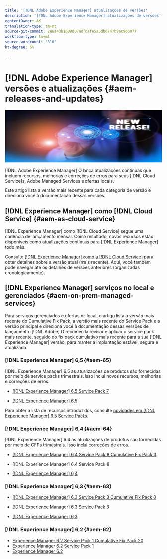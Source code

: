```yaml
---
title: '[!DNL Adobe Experience Manager] atualizações de versões'
description: '[!DNL Adobe Experience Manager] atualizações de versões'
contentOwner: AK
translation-type: tm+mt
source-git-commit: 2e6a43b1608d07adfcafe5a5db6747b9ec966977
workflow-type: tm+mt
source-wordcount: '310'
ht-degree: 6%

---
```



# [!DNL Adobe Experience Manager] versões e atualizações  {#aem-releases-and-updates}

![[!DNL Experience Manager] novas versões](assets/new-aem-releases1.jpeg)

[!DNL Adobe Experience Manager] O lança atualizações contínuas que incluem recursos, melhorias e correções de erros para seus  [!DNL Cloud Service]s, Adobe Managed Services e ofertas locais.

Este artigo lista a versão mais recente para cada categoria de versão e direciona você à documentação dessas versões.

## [!DNL Experience Manager] como  [!DNL Cloud Service] {#aem-as-cloud-service}

[!DNL Experience Manager] como  [!DNL Cloud Service] segue uma cadência de lançamento mensal. Como resultado, novos recursos estão disponíveis como atualizações contínuas para [!DNL Experience Manager] todo mês.

Consulte [[!DNL Experience Manager] como a [!DNL Cloud Service]](https://experienceleague.adobe.com/docs/experience-manager-cloud-service/release-notes/release-notes/release-notes-current.html) para obter detalhes sobre a versão atual (mais recente). Aqui, você também pode navegar até os detalhes de versões anteriores (organizadas cronologicamente).

## [!DNL Experience Manager] serviços no local e gerenciados  {#aem-on-prem-managed-services}

Para serviços gerenciados e ofertas no local, o artigo lista a versão mais recente do Cumulative Fix Pack, a versão mais recente do Service Pack e a versão principal e direciona você à documentação dessas versões de lançamento. [!DNL Adobe] O recomenda revisar e aplicar o service pack mais recente, seguido do fix pack cumulativo mais recente para a sua  [!DNL Experience Manager] versão, para manter a implantação estável, segura e atualizada.

### [!DNL Experience Manager] 6,5  {#aem-65}

[!DNL Experience Manager] 6.5 as atualizações de produtos são fornecidas por meio de service packs trimestrais. Isso inclui novos recursos, melhorias e correções de erros.

* [[!DNL Experience Manager] 6.5 Service Pack 7](https://experienceleague.adobe.com/docs/experience-manager-65/release-notes/service-pack/sp-release-notes.html)

* [[!DNL Experience Manager] 6,5](https://experienceleague.adobe.com/docs/experience-manager-65/release-notes/release-notes.html)

Para obter a lista de recursos introduzidos, consulte [novidades em [!DNL Experience Manager] 6.5 Service Packs](https://experienceleague.adobe.com/docs/experience-manager-65/release-notes/service-pack/new-features-latest-service-pack.html).

### [!DNL Experience Manager] 6,4  {#aem-64}

[!DNL Experience Manager] 6.4 as atualizações de produtos são fornecidas por meio de CFPs trimestrais. Isso inclui correções de erros.

* [[!DNL Experience Manager] 6.4 Service Pack 8 Cumulative Fix Pack 3](https://experienceleague.adobe.com/docs/experience-manager-64/release-notes/cfp-release-notes.html)

* [[!DNL Experience Manager] 6.4 Service Pack 8](https://experienceleague.adobe.com/docs/experience-manager-64/release-notes/sp-release-notes.html)

* [[!DNL Experience Manager] 6,4](https://experienceleague.adobe.com/docs/experience-manager-64/release-notes/release-notes.html)

### [!DNL Experience Manager] 6,3  {#aem-63}

* [[!DNL Experience Manager] 6.3 Service Pack 3 Cumulative Fix Pack 8](https://experienceleague.adobe.com/docs/experience-manager-release-information/aem-release-updates/previous-updates/release-notes-aem-6-3-cumulative-fix-pack.html)

* [[!DNL Experience Manager] 6.3 Service Pack 3](https://helpx.adobe.com/experience-manager/6-3/release-notes/sp3-release-notes.html)

* [[!DNL Experience Manager] 6,3](https://helpx.adobe.com/experience-manager/6-3/release-notes.html)

### [!DNL Experience Manager] 6,2  {#aem-62}

<!-- TBD: This content will soon be archived and new links can move to aem-previous-versions.md article. See status in UGP-1894.
-->

* [Experience Manager 6.2 Service Pack 1 Cumulative Fix Pack 20](https://helpx.adobe.com/experience-manager/release-notes--aem-6-2-cumulative-fix-pack.html)
* [Experience Manager 6.2 Service Pack 1](https://helpx.adobe.com/experience-manager/6-2/release-notes/sp1.html)
* [Experience Manager 6.2](https://helpx.adobe.com/experience-manager/6-2/release-notes.html)
